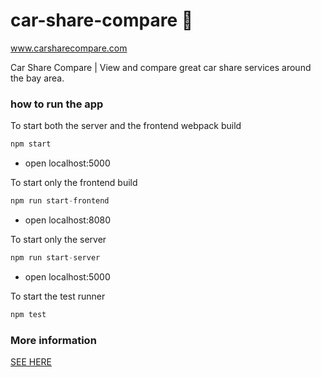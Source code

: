 # car-share-compare :red_car:
www.carsharecompare.com

Car Share Compare | View and compare great car share services around the bay area.

### how to run the app
To start both the server and the frontend webpack build
```javascript
npm start
```

- open localhost:5000

To start only the frontend build
```javascript
npm run start-frontend
```

- open localhost:8080

To start only the server
```javascript
npm run start-server
```

- open localhost:5000

To start the test runner
```javascript
npm test
```

### More information
[SEE HERE](docs/road-map.md)